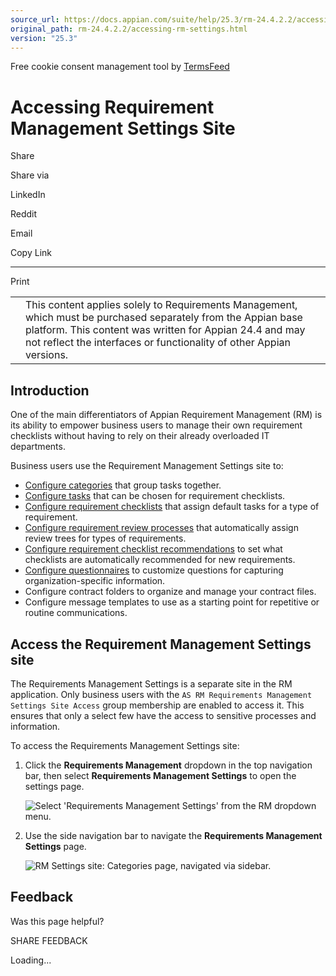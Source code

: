 ```yaml
---
source_url: https://docs.appian.com/suite/help/25.3/rm-24.4.2.2/accessing-rm-settings.html
original_path: rm-24.4.2.2/accessing-rm-settings.html
version: "25.3"
---
```


Free cookie consent management tool by [TermsFeed](https://www.termsfeed.com/)

# Accessing Requirement Management Settings Site

Share

Share via

LinkedIn

Reddit

Email

Copy Link

* * *

Print

<table><tbody><tr><td><i class="fa fa-check-square-o" aria-hidden="true"></i></td><td>This content applies solely to Requirements Management, which must be purchased separately from the Appian base platform. This content was written for Appian 24.4 and may not reflect the interfaces or functionality of other Appian versions.</td></tr></tbody></table>

## Introduction

One of the main differentiators of Appian Requirement Management (RM) is its ability to empower business users to manage their own requirement checklists without having to rely on their already overloaded IT departments.

Business users use the Requirement Management Settings site to:

-   [Configure categories](configuring-categories.html) that group tasks together.
-   [Configure tasks](configuring-tasks.html) that can be chosen for requirement checklists.
-   [Configure requirement checklists](configuring-checklists.html) that assign default tasks for a type of requirement.
-   [Configure requirement review processes](configuring-review-processes.html) that automatically assign review trees for types of requirements.
-   [Configure requirement checklist recommendations](configuring-checklist-recommendations.html) to set what checklists are automatically recommended for new requirements.
-   [Configure questionnaires](rm-configuring-questionnaires.html) to customize questions for capturing organization-specific information.
-   Configure contract folders to organize and manage your contract files.
-   Configure message templates to use as a starting point for repetitive or routine communications.

## Access the Requirement Management Settings site

The Requirements Management Settings is a separate site in the RM application. Only business users with the `AS RM Requirements Management Settings Site Access` group membership are enabled to access it. This ensures that only a select few have the access to sensitive processes and information.

To access the Requirements Management Settings site:

1.  Click the **Requirements Management** dropdown in the top navigation bar, then select **Requirements Management Settings** to open the settings page.

    ![Select 'Requirements Management Settings' from the RM dropdown menu.](images/access_the_requirements_management_settings_site.png)

2.  Use the side navigation bar to navigate the **Requirements Management Settings** page.

    ![RM Settings site: Categories page, navigated via sidebar.](images/access_the_requirements_management_settings_site_2.png)

## Feedback

Was this page helpful?

SHARE FEEDBACK

Loading...